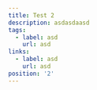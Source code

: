 ```yaml
---
title: Test 2
description: asdasdaasd
tags:
  - label: asd
    url: asd
links:
  - label: asd
    url: asd
position: '2'
---
```


